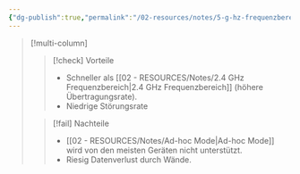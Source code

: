 ```yaml
---
{"dg-publish":true,"permalink":"/02-resources/notes/5-g-hz-frequenzbereich/","tags":["netzwerk/wifi"],"noteIcon":"","updated":"2025-07-12T13:31:41.000+02:00"}
---
```


>[!multi-column]
> 
>>[!check] Vorteile
>>- Schneller als [[02 - RESOURCES/Notes/2.4 GHz Frequenzbereich\|2.4 GHz Frequenzbereich]] (höhere Übertragungsrate).
>>- Niedrige Störungsrate
> 
>>[!fail] Nachteile
>>- [[02 - RESOURCES/Notes/Ad-hoc Mode\|Ad-hoc Mode]] wird von den meisten Geräten nicht unterstützt.
>>- Riesig Datenverlust durch Wände. 

